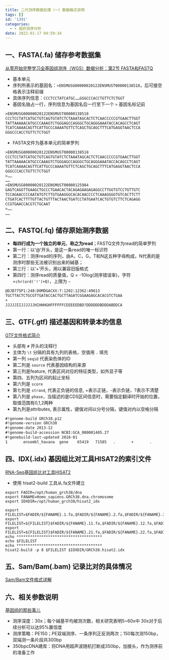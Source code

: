 ```yaml
---
title: 二代测序数据处理（一）数据格式说明
tags: []
id: '1391'
categories:
  - - 组织测序分析
date: 2022-01-17 04:59:34
---
```


## **一、**FASTA****(.fa) 储存参考数据集

[从零开始完整学习全基因组测序（WGS）数据分析：第2节 FASTA和FASTQ](https://zhuanlan.zhihu.com/p/28470883)

*   基本单元
*   序列所表示的基因名：`>ENSMUSG00000020122ENSMUST00000138518`，后可接空格表示注释前缀
*   具体序列信息：`CCCTCCTATCATGC……GGGCCCACCTGTTCTCTGGT`
*   基因名独占一行，序列信息为基因名后一行至下一个 `>` 基因名标记前

```txt
>ENSMUSG00000020122ENSMUST00000138518
CCCTCCTATCATGCTGTCAGTGTATCTCTAAATAGCACTCTCAACCCCCGTGAACTTGGT
TATTAAAAACATGCCCAAAGTCTGGGAGCCAGGGCTGCAGGGAAATACCACAGCCTCAGT
TCATCAAAACAGTTCATTGCCCAAAATGTTCTCAGCTGCAGCTTTCATGAGGTAACTCCA
GGGCCCACCTGTTCTCTGGT
```

*   FASTA文件为基本单元的简单罗列

```txt
>ENSMUSG00000020122ENSMUST00000138518
CCCTCCTATCATGCTGTCAGTGTATCTCTAAATAGCACTCTCAACCCCCGTGAACTTGGT
TATTAAAAACATGCCCAAAGTCTGGGAGCCAGGGCTGCAGGGAAATACCACAGCCTCAGT
TCATCAAAACAGTTCATTGCCCAAAATGTTCTCAGCTGCAGCTTTCATGAGGTAACTCCA
GGGCCCACCTGTTCTCTGGT
>……
……
>ENSMUSG00000020122ENSMUST00000125984
GAGTCAGGTTGAAGCTGCCCTGAACACTACAGAGAAGAGAGGCCTTGGTGTCCTGTTGTC
TCCAGAACCCCAATATGTCTTGTGAAGGGCACACAACCCCTCAAAGGGGTGTCACTTCTT
CTGATCACTTTTGTTACTGTTTACTAACTGATCCTATGAATCACTGTGTCTTCTCAGAGG
CCGTGAACCACGTCTGCAAT
>……
……
```

## 二、**FASTQ**(.fq) 储存原始测序数据

*   **每四行成为一个独立的单元**，**称之为read**；FASTQ文件为read的简单罗列
*   第一行：以‘@’开头，是这一条read的唯一标识符
*   第二行：测序read的序列，由A，C，G，T和N这五种字母构成，N代表的是测序时那些无法被识别出来的碱基；
*   第三行：以‘+’开头，用以兼容旧版格式
*   第四行：测序read的质量值，Q = -10log(测序错误率)，字符=`chr(ord('!')+Q)`，上限为 `~`

```txt
@DJB775P1:248:D0MDGACXX:7:1202:12362:49613
TGCTTACTCTGCGTTGATACCACTGCTTAGATCGGAAGAGCACACGTCTGAA
+
JJJJJIIJJJJJJHIHHHGHFFFFFFCEEEEEDBD?DDDDDDBDDDABDDCA
```

## 三、GTF(.gtf) 描述基因和转录本的信息

[GTF文件格式简介](https://cloud.tencent.com/developer/article/1625204)

*   头部有 `#` 开头的注释行
*   主体为 `\t` 分隔的具有九列的表格，空值用 `.` 填充
*   第一列 `seqid` 代表染色体的ID
*   第二列是 `source` 代表基因结构的来源
*   第三列是feature, 代表区间对应的特征类型，如外显子等
*   第四、五列为区间的起止坐标
*   第六列是 `score`
*   第七列是 `strand`, 代表正负链的信息, +表示正链，-表示负链，?表示不清楚
*   第八列是 `phase`，当描述的是CDS区间信息时，需要指定翻译时开始的位置，取值范围有0,1,2两种
*   第九列是attributes, 表示属性，键值对间以分号分隔，键值对内以空格分隔

```txt
#!genome-build GRCh38.p12
#!genome-version GRCh38
#!genome-date 2013-12
#!genome-build-accession NCBI:GCA_000001405.27
#!genebuild-last-updated 2018-01
1       ensembl_havana  gene    65419   71585   .       +       .       gene_id "ENSG00000186092"; gene_version "6"; gene_name "OR4F5"; gene_source "ensembl_havana"; gene_biotype "protein_coding";
```

## 四、IDX(.idx) 基因组比对工具HISAT2的索引文件

[RNA-Seq基因组比对工具HISAT2](http://blog.biochen.com/archives/337)

*   使用 hisat2-build 工具从.fa文件建立

```shell
export FADIR=/opt/human_grch38/dna
export FANAME=Homo_sapiens.GRCh38.dna.chromosome
export IDXDIR=/opt/human_grch38/hisat2_idx

export FILELIST=$FADIR/${FANAME}.1.fa,$FADIR/${FANAME}.2.fa,$FADIR/${FANAME}.3.fa,$FADIR/${FANAME}.4.fa,$FADIR/${FANAME}.5.fa,$FADIR/${FANAME}.6.fa,$FADIR/${FANAME}.7.fa,$FADIR/${FANAME}.8.fa,$FADIR/${FANAME}.9.fa,$FADIR/${FANAME}.10.fa,
export FILELIST=${FILELIST}$FADIR/${FANAME}.11.fa,$FADIR/${FANAME}.12.fa,$FADIR/${FANAME}.13.fa,$FADIR/${FANAME}.14.fa,$FADIR/${FANAME}.15.fa,$FADIR/${FANAME}.16.fa,$FADIR/${FANAME}.17.fa,$FADIR/${FANAME}.18.fa,$FADIR/${FANAME}.19.fa,$FADIR/${FANAME}.20.fa,
export FILELIST=${FILELIST}$FADIR/${FANAME}.21.fa,$FADIR/${FANAME}.22.fa,$FADIR/${FANAME}.MT.fa,$FADIR/${FANAME}.X.fa,$FADIR/${FANAME}.Y.fa
echo **************************************
echo $FILELIST
echo **************************************
hisat2-build -p 8 $FILELIST $IDXDIR/GRCh38.hisat2.idx
```

## 五、Sam/Bam(.bam) 记录比对的具体情况

[Sam/Bam文件格式详解](https://www.jianshu.com/p/ff6187c97155)

## 六、相关参数说明

[基因组的那些事儿](https://www.jieandze1314.com/post/cnposts/18/)

*   测序深度：30x；每个碱基平均被测次数，相关研究表明5~60x中 30x对于后续分析可以达95%置信度
*   测序策略：PE150；PE双端测序、一条序列正反测两次；150每次测150bp，双端测一条片段共300bp
*   350bpcDNA建库：将DNA用超声波随机打断成350bp，加接头，作为测序前的准备工作